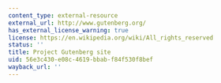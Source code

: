 ```yaml
---
content_type: external-resource
external_url: http://www.gutenberg.org/
has_external_license_warning: true
license: https://en.wikipedia.org/wiki/All_rights_reserved
status: ''
title: Project Gutenberg site
uid: 56e3c430-e08c-4619-bbab-f84f530f8bef
wayback_url: ''
---
```

